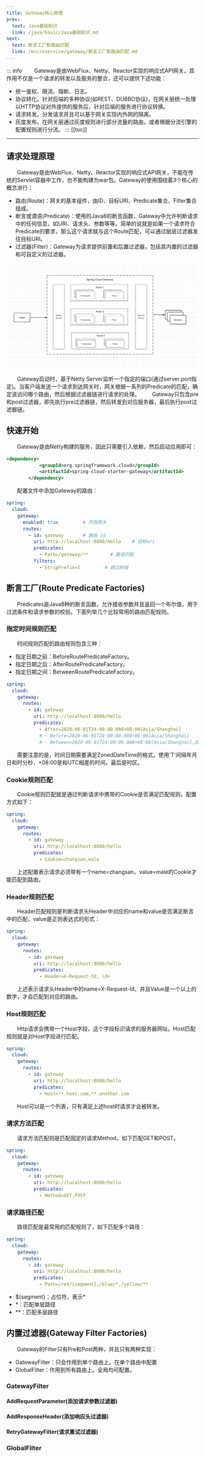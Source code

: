 ```yaml
---
title: Gateway核心原理
prev:
  text: Java基础知识
  link: /java/basic/Java基础知识.md
next:
  text: 断言工厂和路由匹配
  link: /microservice/gateway/断言工厂和路由匹配.md
---
```

::: info
&#8195;&#8195;Gateway是由WebFlux、Netty、Reactor实现的响应式API网关。其作用不仅是一个请求的转发以及服务的整合，还可以提供下述功能：
- 统一鉴权、限流、熔断、日志。
- 协议转化。针对后端的多种协议(如REST、DUBBO协议)，在网关层统一处理以HTTP协议对外提供的服务后，针对后端的服务进行协议转换。
- 请求转发。分发请求并且可以基于网关实现内外网的隔离。
- 灰度发布。在网关层通过灰度规则进行部分流量的路由，或者根据分流引擎的配置规则进行分流。
:::
[[toc]]
***

## 请求处理原理
&#8195;&#8195;Gateway是由WebFlux、Netty、Reactor实现的响应式API网关，不能在传统的Servlet容器中工作，也不能构建为war包。Gateway的使用围绕着3个核心的概念进行：
- 路由(Route)：网关的基本组件，由ID、目标URI、Predicate集合、Filter集合组成。
- 断言或谓语(Predicate)：使用的Java8的断言函数，Gateway中允许判断请求中的任何信息，如URI、请求头、参数等等。简单的说就是如果一个请求符合Predicate的要求，那么这个请求就与这个Route匹配，可以通过层层过滤器发往目标URI。
- 过滤器(Filter)：Gateway为请求提供前置和后置过滤器，包括其内置的过滤器和可自定义的过滤器。


![Gateway请求处理过程](/images/microservice/gateway/Gateway请求处理过程.png)

&#8195;&#8195;Gateway启动时，基于Netty Server监听一个指定的端口(通过server.port指定)。当客户端发送一个请求到达网关时，网关根据一系列的Predicate的匹配，确定该访问哪个路由，然后根据过滤器链进行请求的处理。
&#8195;&#8195;Gateway只包含pre和post过滤器，即先执行pre过滤器链，然后转发到对应服务器，最后执行post过滤器链。

## 快速开始
&#8195;&#8195;Gateway是由Netty构建的服务，因此只需要引入依赖，然后启动应用即可：
```xml 
<dependency>
            <groupId>org.springframework.cloud</groupId>
            <artifactId>spring-cloud-starter-gateway</artifactId>
        </dependency>
```
&#8195;&#8195;配置文件中添加Gateway的路由：
```yml 
spring:
  cloud:
    gateway:
      enabled: true         # 开启网关
      routes:
        - id: gateway       # 路由 id 
          uri: http://localhost:8080/hello    # 目标uri
          predicates:
            - Path=/gateway/**        # 路径匹配
          filters:
            - StripPrefix=1         # 跳过前缀
```

## 断言工厂(Route Predicate Factories)
&#8195;&#8195;Predicates是Java8种的断言函数，允许接收参数并且返回一个布尔值，用于过滤条件和请求参数的校验。下面列举几个比较常用的路由匹配规则。

### 指定时间规则匹配
&#8195;&#8195;时间规则匹配的路由规则包含三种：
- 指定日期之前：BeforeRoutePredicateFactory。
- 指定日期之后：AfterRoutePredicateFactory。
- 指定日期之间：BetweenRoutePredicateFactory。

```yml 
spring:
  cloud:
    gateway:
      routes:
        - id: gateway       
          uri: http://localhost:8080/hello    
          predicates:
            - After=2020-06-01T24:00:00.000+08:00[Asia/Shanghai]
            # - Before=2020-06-01T24:00:00.000+08:00[Asia/Shanghai]
            # - Between=2020-06-01T24:00:00.000+08:00[Asia/Shanghai],2020-07-01T24:00:00.000+08:00[Asia/Shanghai]
```
&#8195;&#8195;需要注意的是，时间日期需要满足ZonedDateTime的格式，使用'T'间隔年月日和时分秒，+08:00是和UTC相差的时间，最后是时区。

### Cookie规则匹配
&#8195;&#8195;Cookie规则匹配就是通过判断请求中携带的Cookie是否满足匹配规则，配置方式如下：
```yml
spring:
  cloud:
    gateway:
      routes:
        - id: gateway       
          uri: http://localhost:8080/hello    
          predicates:
            - Cookie=zhangsan,male
```
&#8195;&#8195;上述配置表示请求必须带有一个name=zhangsan，value=male的Cookie才能匹配到路由。

### Header规则匹配
&#8195;&#8195;Header匹配规则是判断请求头Header中对应的name和value是否满足断言中的匹配，value是正则表达式的形式：
```yml
spring:
  cloud:
    gateway:
      routes:
        - id: gateway       
          uri: http://localhost:8080/hello    
          predicates:
            - Header=X-Request-Id, \d+
```
&#8195;&#8195;上述表示请求头Header中的name=X-Request-Id，并且Value是一个以上的数字，才会匹配到对应的路由。

### Host规则匹配
&#8195;&#8195;Http请求会携带一个Host字段，这个字段标识请求的服务器网址。Host匹配规则就是对Host字段进行匹配。
```yml
spring:
  cloud:
    gateway:
      routes:
        - id: gateway       
          uri: http://localhost:8080/hello    
          predicates:
            - Host=**.host.com,**.another.com
```
&#8195;&#8195;Host可以是一个列表，只有满足上述host时请求才会被转发。

### 请求方法匹配
&#8195;&#8195;请求方法匹配则是匹配固定的请求Method，如下匹配GET和POST。
```yml
spring:
  cloud:
    gateway:
      routes:
        - id: gateway       
          uri: http://localhost:8080/hello    
          predicates:
            - Method=GET,POST
```
### 请求路径匹配
&#8195;&#8195;路径匹配是最常用的匹配规则了，如下匹配多个路径：
```yml 
spring:
  cloud:
    gateway:
      routes:
        - id: gateway       
          uri: http://localhost:8080/hello    
          predicates:
            - Path=/red/{segment},/blue/*,/yellow/**
```
- ${segment}：占位符，表示*
- *：匹配单层路径
- **：匹配多层路径

## 内置过滤器(Gateway Filter Factories)
&#8195;&#8195;Gateway的Filter只有Pre和Post两种，并且只有两种实现：
- GatewayFilter：只会作用到单个路由上。在单个路由中配置
- GlobalFilter：作用到所有路由上。全局均可配置。

### GatewayFilter
#### AddRequestParameter(添加请求参数过滤器)

#### AddResponseHeader(添加响应头过滤器)

#### RetryGatewayFilter(请求重试过滤器)

### GlobalFilter